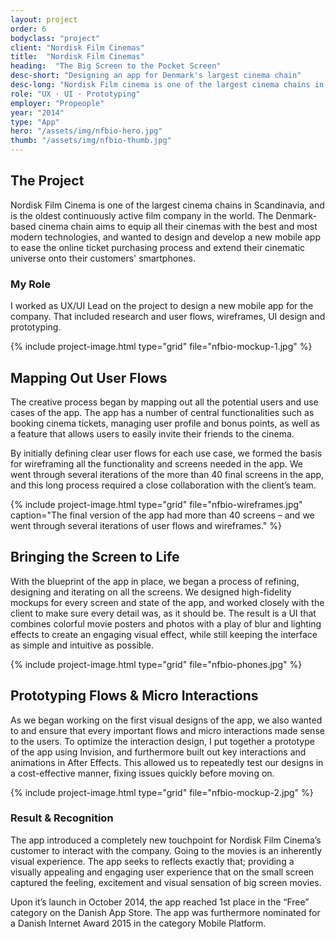 ```yaml
---
layout: project
order: 6
bodyclass: "project"
client: "Nordisk Film Cinemas"
title:  "Nordisk Film Cinemas"
heading:  "The Big Screen to the Pocket Screen"
desc-short: "Designing an app for Denmark's largest cinema chain"
desc-long: "Nordisk Film cinema is one of the largest cinema chains in te Nordics, and needed a new app to help users find movies and cinemas, purchase tickets, and access the cinema chain’s customer universe."
role: "UX · UI · Prototyping"
employer: "Propeople"
year: "2014"
type: "App"
hero: "/assets/img/nfbio-hero.jpg"
thumb: "/assets/img/nfbio-thumb.jpg"
---
```


## The Project
Nordisk Film Cinema is one of the largest cinema chains in Scandinavia, and is the oldest continuously active film company in the world. The Denmark-based cinema chain aims to equip all their cinemas with the best and most modern technologies, and wanted to design and develop a new mobile app to ease the online ticket purchasing process and extend their cinematic universe onto their customers' smartphones.

### My Role
I worked as UX/UI Lead on the project to design a new mobile app for the company. That included research and user flows, wireframes, UI design and prototyping.

{% include project-image.html type="grid" file="nfbio-mockup-1.jpg" %}

## Mapping Out User Flows
The creative process began by mapping out all the potential users and use cases of the app. The app has a number of central functionalities such as booking cinema tickets, managing user profile and bonus points, as well as a feature that allows users to easily invite their friends to the cinema.

By initially defining clear user flows for each use case, we formed the basis for wireframing all the functionality and screens needed in the app. We went through several iterations of the more than 40 final screens in the app, and this long process required a close collaboration with the client’s team.

{% include project-image.html type="grid" file="nfbio-wireframes.jpg" caption="The final version of the app had more than 40 screens – and we went through several iterations of user flows and wireframes." %}

## Bringing the Screen to Life
With the blueprint of the app in place, we began a process of refining, designing and iterating on all the screens. We designed high-fidelity mockups for every screen and state of the app, and worked closely with the client to make sure every detail was, as it should be. The result is a UI that combines colorful movie posters and photos with a play of blur and lighting effects to create an engaging visual effect, while still keeping the interface as simple and intuitive as possible.

{% include project-image.html type="grid" file="nfbio-phones.jpg" %}


## Prototyping Flows & Micro Interactions
As we began working on the first visual designs of the app, we also wanted to and ensure that every important flows and micro interactions made sense to the users. To optimize the interaction design, I put together a prototype of the app using Invision, and furthermore built out key interactions and animations in After Effects. This allowed us to repeatedly test our designs in a cost-effective manner, fixing issues quickly before moving on.

{% include project-image.html type="grid" file="nfbio-mockup-2.jpg" %}

### Result & Recognition
The app introduced a completely new touchpoint for Nordisk Film Cinema’s customer to interact with the company. Going to the movies is an inherently visual experience. The app seeks to reflects exactly that; providing a visually appealing and engaging user experience that on the small screen captured the feeling, excitement and visual sensation of big screen movies.

Upon it’s launch in October 2014, the app reached 1st place in the “Free” category on the Danish App Store. The app was furthermore nominated for a Danish Internet Award 2015 in the category Mobile Platform.
